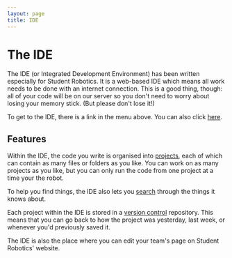```yaml
---
layout: page
title: IDE
---
```


The IDE
=======

The IDE (or Integrated Development Environment) has been written especially for Student Robotics.
It is a web-based IDE which means all work needs to be done with an internet connection.
This is a good thing, though: all of your code will be on our server so you don't need to worry about losing your memory stick.
(But please don't lose it!)

To get to the IDE, there is a link in the menu above.
You can also click [here](https://www.studentrobotics.org/ide/).

Features
--------

Within the IDE, the code you write is organised into [projects](/docs/IDE/creating_a_project),
each of which can contain as many files or folders as you like.
You can work on as many projects as you like,
but you can only run the code from one project at a time your the robot.

To help you find things, the IDE also lets you [search](/docs/IDE/finding_things)
through the things it knows about.

Each project within the IDE is stored in a [version control](/docs/IDE/version_control) repository.
This means that you can go back to how the project was yesterday, last week, or whenever you'd previously saved it.

The IDE is also the place where you can edit your team's page on Student Robotics' website.
